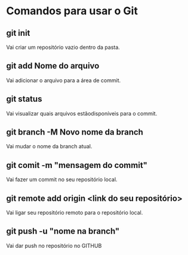 # Comandos para usar o Git
## git init 
Vai criar um repositório vazio dentro da pasta.
## git add __Nome do arquivo__
Vai adicionar o arquivo para a área de commit.
## git status 
Vai visualizar quais arquivos estãodisponíveis para o commit.
## git branch -M __Novo nome da branch__
Vai mudar o nome da branch atual.
## git comit -m "mensagem do commit"
Vai fazer um commit no seu repositório local.
## git remote add origin <link do seu repositório>
Vai ligar seu repositório remoto para o repositório local.
## git push -u "nome na branch"
Vai dar push no repositório no GITHUB

